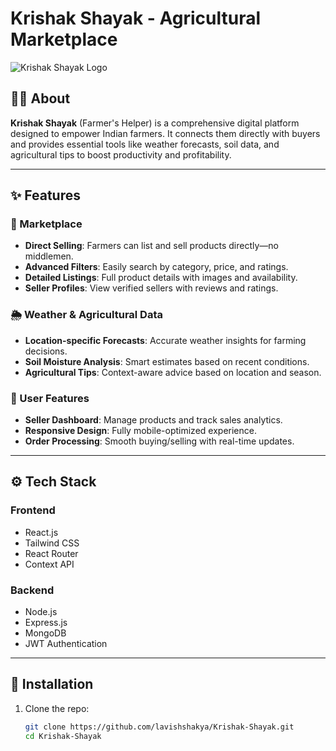 # Krishak Shayak - Agricultural Marketplace

![Krishak Shayak Logo](https://via.placeholder.com/800x200/4ade80/ffffff?text=Krishak+Shayak)

## 🧑‍🌾 About

**Krishak Shayak** (Farmer's Helper) is a comprehensive digital platform designed to empower Indian farmers. It connects them directly with buyers and provides essential tools like weather forecasts, soil data, and agricultural tips to boost productivity and profitability.

---

## ✨ Features

### 🛒 Marketplace
- **Direct Selling**: Farmers can list and sell products directly—no middlemen.
- **Advanced Filters**: Easily search by category, price, and ratings.
- **Detailed Listings**: Full product details with images and availability.
- **Seller Profiles**: View verified sellers with reviews and ratings.

### 🌦️ Weather & Agricultural Data
- **Location-specific Forecasts**: Accurate weather insights for farming decisions.
- **Soil Moisture Analysis**: Smart estimates based on recent conditions.
- **Agricultural Tips**: Context-aware advice based on location and season.

### 👤 User Features
- **Seller Dashboard**: Manage products and track sales analytics.
- **Responsive Design**: Fully mobile-optimized experience.
- **Order Processing**: Smooth buying/selling with real-time updates.

---

## ⚙️ Tech Stack

### Frontend
- React.js
- Tailwind CSS
- React Router
- Context API

### Backend
- Node.js
- Express.js
- MongoDB
- JWT Authentication

---

## 🚀 Installation

1. Clone the repo:

   ```bash
   git clone https://github.com/lavishshakya/Krishak-Shayak.git
   cd Krishak-Shayak
